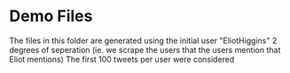 # Demo Files
The files in this folder are generated using the initial user "EliotHiggins"
2 degrees of seperation (ie. we scrape the users that the users mention that Eliot mentions)
The first 100 tweets per user were considered

